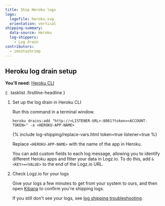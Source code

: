 ```yaml
---
title: Ship Heroku logs
logo:
  logofile: heroku.svg
  orientation: vertical
shipping-summary:
  data-source: Heroku
  log-shippers:
    - Log drain
contributors:
  - imnotashrimp
---
```


## Heroku log drain setup

**You'll need:** [Heroku CLI](https://devcenter.heroku.com/articles/heroku-cli#download-and-install)

{: .tasklist .firstline-headline }
1. Set up the log drain in Heroku CLI

    Run this command in a terminal window.

    ```shell
    heroku drains:add "http://<LISTENER-URL>:8081?token=<ACCOUNT-TOKEN>" -a <HEROKU-APP-NAME>
    ```

    {% include log-shipping/replace-vars.html token=true listener=true %}

    Replace `<HEROKU-APP-NAME>` with the name of the app in Heroku.

    You can add custom fields to each log message, allowing you to identify different Heroku apps and filter your data in Logz.io.
    To do this, add `&<KEY>=<VALUE>` to the end of the Logz.io URL.

2. Check Logz.io for your logs

    Give your logs a few minutes to get from your system to ours, and then open [Kibana](https://app.logz.io/#/dashboard/kibana) to confirm you're shipping logs.

   If you still don't see your logs, see [log shipping troubleshooting]({{site.baseurl}}/user-guide/log-shipping/log-shipping-troubleshooting.html).